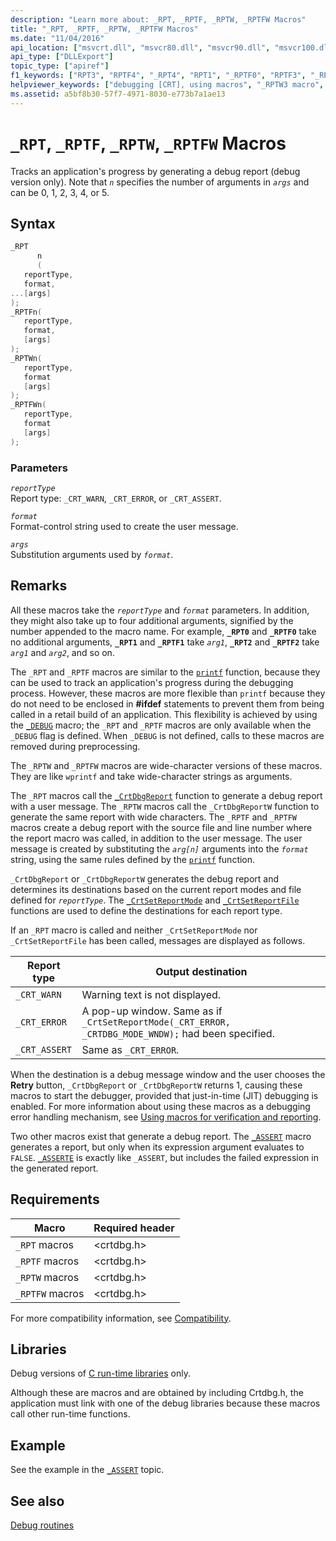 ```yaml
---
description: "Learn more about: _RPT, _RPTF, _RPTW, _RPTFW Macros"
title: "_RPT, _RPTF, _RPTW, _RPTFW Macros"
ms.date: "11/04/2016"
api_location: ["msvcrt.dll", "msvcr80.dll", "msvcr90.dll", "msvcr100.dll", "msvcr100_clr0400.dll", "msvcr110.dll", "msvcr110_clr0400.dll", "msvcr120.dll", "msvcr120_clr0400.dll", "ucrtbase.dll"]
api_type: ["DLLExport"]
topic_type: ["apiref"]
f1_keywords: ["RPT3", "RPTF4", "_RPT4", "RPT1", "_RPTF0", "RPTF3", "_RPTF4", "RPTF1", "RPT4", "_RPT1", "_RPT0", "RPT0", "_RPTF2", "RPTF0", "_RPT3", "_RPT2", "_RPTF3", "RPT2", "_RPTF1"]
helpviewer_keywords: ["debugging [CRT], using macros", "_RPTW3 macro", "_RPT0 macro", "RPTW4 macro", "_RPTF3 macro", "_RPTW4 macro", "RPTF4 macro", "RPTFW2 macro", "RPTW macros", "RPT1 macro", "_RPTF macros", "RPTFW3 macro", "_RPTW0 macro", "_RPTF0 macro", "macros, debugging with", "_RPTW2 macro", "RPTF3 macro", "RPT3 macro", "RPT0 macro", "_RPT macros", "RPTW3 macro", "_RPTFW macros", "debug reporting macros", "RPTF macros", "RPT macros", "_RPTW macros", "RPTF2 macro", "_RPTF1 macro", "_RPT1 macro", "_RPT4 macro", "_RPTFW2 macro", "_RPTFW1 macro", "RPTF0 macro", "_RPT2 macro", "RPTFW macros", "_RPTW1 macro", "_RPTFW0 macro", "RPT4 macro", "_RPT3 macro", "_RPTFW3 macro", "_RPTF4 macro", "_RPTFW4 macro", "_RPTF2 macro", "RPTW0 macro", "RPTFW4 macro", "RPTFW0 macro", "RPTW2 macro", "RPTF1 macro", "RPT2 macro", "RPTFW1 macro", "RPTW1 macro"]
ms.assetid: a5bf8b30-57f7-4971-8030-e773b7a1ae13
---
```

# `_RPT`, `_RPTF`, `_RPTW`, `_RPTFW` Macros

Tracks an application's progress by generating a debug report (debug version only). Note that *`n`* specifies the number of arguments in *`args`* and can be 0, 1, 2, 3, 4, or 5.

## Syntax

```C
_RPT
      n
      (
   reportType,
   format,
...[args]
);
_RPTFn(
   reportType,
   format,
   [args]
);
_RPTWn(
   reportType,
   format
   [args]
);
_RPTFWn(
   reportType,
   format
   [args]
);
```

### Parameters

*`reportType`*\
Report type: `_CRT_WARN`, `_CRT_ERROR`, or `_CRT_ASSERT`.

*`format`*\
Format-control string used to create the user message.

*`args`*\
Substitution arguments used by *`format`*.

## Remarks

All these macros take the *`reportType`* and *`format`* parameters. In addition, they might also take up to four additional arguments, signified by the number appended to the macro name. For example, **`_RPT0`** and **`_RPTF0`** take no additional arguments, **`_RPT1`** and **`_RPTF1`** take *`arg1`*, **`_RPT2`** and **`_RPTF2`** take *`arg1`* and *`arg2`*, and so on.

The `_RPT` and `_RPTF` macros are similar to the [`printf`](printf-printf-l-wprintf-wprintf-l.md) function, because they can be used to track an application's progress during the debugging process. However, these macros are more flexible than `printf` because they do not need to be enclosed in **#ifdef** statements to prevent them from being called in a retail build of an application. This flexibility is achieved by using the [`_DEBUG`](../debug.md) macro; the `_RPT` and `_RPTF` macros are only available when the `_DEBUG` flag is defined. When `_DEBUG` is not defined, calls to these macros are removed during preprocessing.

The `_RPTW` and `_RPTFW` macros are wide-character versions of these macros. They are like `wprintf` and take wide-character strings as arguments.

The `_RPT` macros call the [`_CrtDbgReport`](crtdbgreport-crtdbgreportw.md) function to generate a debug report with a user message. The `_RPTW` macros call the `_CrtDbgReportW` function to generate the same report with wide characters. The `_RPTF` and `_RPTFW` macros create a debug report with the source file and line number where the report macro was called, in addition to the user message. The user message is created by substituting the *`arg[n]`* arguments into the *`format`* string, using the same rules defined by the [`printf`](printf-printf-l-wprintf-wprintf-l.md) function.

`_CrtDbgReport` or `_CrtDbgReportW` generates the debug report and determines its destinations based on the current report modes and file defined for *`reportType`*. The [`_CrtSetReportMode`](crtsetreportmode.md) and [`_CrtSetReportFile`](crtsetreportfile.md) functions are used to define the destinations for each report type.

If an `_RPT` macro is called and neither `_CrtSetReportMode` nor `_CrtSetReportFile` has been called, messages are displayed as follows.

|Report type|Output destination|
|-----------------|------------------------|
|`_CRT_WARN`|Warning text is not displayed.|
|`_CRT_ERROR`|A pop-up window. Same as if `_CrtSetReportMode(_CRT_ERROR, _CRTDBG_MODE_WNDW);` had been specified.|
|`_CRT_ASSERT`|Same as `_CRT_ERROR`.|

When the destination is a debug message window and the user chooses the **Retry** button, `_CrtDbgReport` or `_CrtDbgReportW` returns 1, causing these macros to start the debugger, provided that just-in-time (JIT) debugging is enabled. For more information about using these macros as a debugging error handling mechanism, see [Using macros for verification and reporting](/visualstudio/debugger/macros-for-reporting).

Two other macros exist that generate a debug report. The [`_ASSERT`](assert-asserte-assert-expr-macros.md) macro generates a report, but only when its expression argument evaluates to `FALSE`. [`_ASSERTE`](assert-asserte-assert-expr-macros.md) is exactly like `_ASSERT`, but includes the failed expression in the generated report.

## Requirements

|Macro|Required header|
|-----------|---------------------|
|`_RPT` macros|\<crtdbg.h>|
|`_RPTF` macros|\<crtdbg.h>|
|`_RPTW` macros|\<crtdbg.h>|
|`_RPTFW` macros|\<crtdbg.h>|

For more compatibility information, see [Compatibility](../compatibility.md).

## Libraries

Debug versions of [C run-time libraries](../crt-library-features.md) only.

Although these are macros and are obtained by including Crtdbg.h, the application must link with one of the debug libraries because these macros call other run-time functions.

## Example

See the example in the [`_ASSERT`](assert-asserte-assert-expr-macros.md) topic.

## See also

[Debug routines](../debug-routines.md)
